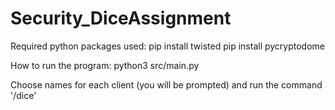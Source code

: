 # Security_DiceAssignment

Required python packages used:
pip install twisted
pip install pycryptodome


How to run the program:
python3 src/main.py

Choose names for each client (you will be prompted) and run the command '/dice' 